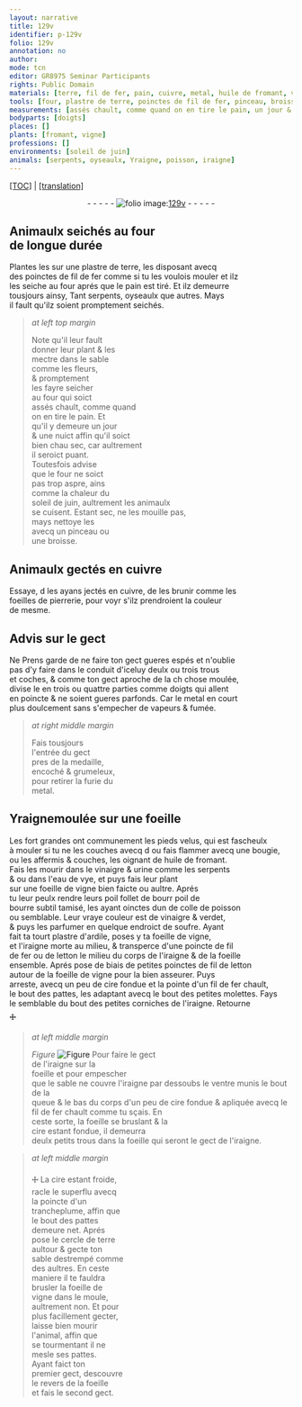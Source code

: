 ```yaml
---
layout: narrative
title: 129v
identifier: p-129v
folio: 129v
annotation: no
author:
mode: tcn
editor: GR8975 Seminar Participants
rights: Public Domain
materials: [terre, fil de fer, pain, cuivre, metal, huile de fromant, vinaigre, urine, eau de vye, poil de bourre subtil, colle de poisson, verdet, soufre, ardile, fil de fer ou de letton, fil de letton, cire]
tools: [four, plastre de terre, poinctes de fil de fer, pinceau, broisse, bougie, tamisé, plastre d'ardile, poincte de fil de fer ou de letton, poinctes de fil de letton, pointe d'un fil de fer, molettes, fil de fer, trancheplume, cercle de terre, moule]
measurements: [assés chault, comme quand on en tire le pain, un jour & une nuict, comme la chaleur du soleil de juin]
bodyparts: [doigts]
places: []
plants: [fromant, vigne]
professions: []
environments: [soleil de juin]
animals: [serpents, oyseaulx, Yraigne, poisson, iraigne]
---
```


 <p><a href="{{ site.baseurl }}/normalized/">[TOC]</a> | <a href="{{ site.baseurl }}/texts/p-129v_tl/" target="_blank">[translation]</a></p><div class="folio" align="center">- - - - - <a href="http://gallica.bnf.fr/ark:/12148/btv1b10500001g/f264.item.r=" target="_blank"><img src="https://cu-mkp.github.io/2017-workshop-edition/assets/photo-icon.png" alt="folio image: " style="display:inline-block; margin-bottom:-3px;"/>129v</a> - - - - - </div>  
  

## Animaulx seichés au <span class="tl">four</span><br/> <span class="tmp">de longue durée</span>

 
Plantes les sur une <span class="tl">plastre de <span class="m">terre</span></span>, les disposant avecq<br/> des <span class="tl">poinctes de <span class="m">fil de fer</span></span> co<span class="exp">mm</span>e si tu les voulois mouler et <span class="del">ilz</span><br/> les seiche au <span class="tl">four</span> <span class="tmp">aprés que le <span class="m">pain</span> est tiré</span>. Et ilz demeurre<br/> tousjours ainsy, Tant <span class="al">serpents</span>, <span class="al">oyseaulx</span> que autres. Mays<br/> il fault qu'ilz soient promptem<span class="exp">ent</span> seichés.
 
> *at left top margin*
> 
> 
>   Note qu'il leur fault<br/> donner leur plant & les<br/> mectre dans le sable<br/> co<span class="exp">mm</span>e les fleurs,<br/> & promptement<br/> les fayre seicher<br/> au <span class="tl">four</span> qui soict<br/> <span class="ms">assés chault, co<span class="exp">mm</span>e <span class="tmp">quand<br/> on en tire le <span class="m">pain</span></span></span>. Et<br/> qu'il y demeure <span class="ms"><span class="tmp">un jour<br/> & une nuict</span></span> affin qu'il soict<br/> bien <span class="del">chau</span> sec, car aultrem<span class="exp">ent</span><br/> il seroict <span class="sn">puant</span>.<br/> Toutesfois advise<br/> que le four ne soict<br/> pas trop aspre, ains<br/> <span class="ms">co<span class="exp">mm</span>e la chaleur du<br/> <span class="env">soleil de <span class="tmp">juin</span></span></span>, aultrem<span class="exp">ent</span> les animaulx<br/> se cuisent. Estant sec, ne les mouille pas,<br/> mays nettoye les<br/> avecq un <span class="tl">pinceau</span> ou<br/> une <span class="tl">broisse</span>.
 
 
  

## Animaulx gectés en <span class="m">cuivre</span>

 
Essaye, <span class="del">d</span> les ayans jectés en <span class="m">cuivre</span>, de les brunir co<span class="exp">mm</span>e les<br/> foeilles de pierrerie, pour voyr s'ilz prendroient la couleur<br/> de mesme.
 
 
  

## Advis sur le gect

 
<span class="del">Ne</span> Prens garde de ne faire ton gect gueres espés et n'oublie<br/> pas d'y faire dans le conduit d'iceluy deulx ou trois trous<br/> et coches, & comme ton gect aproche de la <span class="del">ch</span> chose moulée,<br/> divise le en trois ou quattre parties comme <span class="bp">doigts</span> qui allent<br/> en poincte & ne soient gueres parfonds. Car le <span class="m">metal</span> en court<br/> plus doulcement sans s'empecher de vapeurs & fumée.
 
> *at right middle margin*
> 
> 
>   Fais tousjours<br/> l'entrée du gect<br/> pres de la medaille,<br/> encoché & grumeleux,<br/> pour retirer la furie du<br/> <span class="m">metal</span>.
 
 
  

## <span class="al">Yraigne</span>moulée sur une foeille

 
 Les <span class="add">fort</span> grandes ont communem<span class="exp">ent</span> les pieds velus, qui est fascheulx<br/> à mouler si tu ne les couches <span class="del">avecq d</span> ou fais flammer avecq une <span class="tl">bougie</span>,<br/> ou les affermis & couches, les oigna<span class="exp">n</span>t de <span class="m">huile de <span class="pa">froma<span class="exp">n</span>t</span></span>.<br/> Fais les mourir dans le <span class="m">vinaigre</span> & <span class="m">urine</span> co<span class="exp">mm</span>e les <span class="al">serpents</span><br/> <span class="del">&</span> ou dans l'<span class="m">eau de vye</span>, et puys fais leur plant<br/> sur une foeille de <span class="pa">vigne</span> bien faicte ou aultre. Aprés<br/> tu leur peulx rendre leurs poil follet de <span class="del">bourr</span> <span class="m">poil de<br/> bourre subtil</span> <span class="tl">tamisé</span>, les ayant oinctes <span class="del">dun</span> de <span class="m">colle de <span class="al">poisson</span></span><br/> ou semblable. Leur vraye couleur est de <span class="m">vinaigre</span> & <span class="m">verdet</span>,<br/> & puys les parfumer en quelque endroict de <span class="m">soufre</span>. Ayant<br/> fait ta <span class="del">tourt</span> <span class="tl">plastre d'<span class="m">ardile</span></span>, poses y ta foeille de <span class="pa">vigne</span>,<br/> et l'<span class="al">iraigne</span> morte au milieu, & transperce d'une <span class="tl">poincte de <span class="m">fil<br/> de fer ou de letton</span></span> le milieu du corps de l'<span class="al">iraigne</span> & de la foeille<br/> ensemble. Aprés pose de biais de petites <span class="tl">poinctes de <span class="m">fil de letton</span></span><br/> autour de la foeille de <span class="pa">vigne</span> pour la bien asseurer. Puys<br/> arreste, avecq un peu de <span class="m">cire</span> fondue et la <span class="tl">pointe d'un <span class="m">fil de fer</span></span> chault,<br/> le bout des pattes, les adaptant avecq le bout des petites <span class="tl">molettes</span>. Fays<br/> le semblable du bout des petites corniches de l'<span class="al">iraigne</span>. Retourne<br/> 🜊
 
> *at left middle margin*
> 
> 
>   
> *Figure*
> <a href="https://drive.google.com/open?id=0B9-oNrvWdlO5Sk9tdno1ODBqdms" target="_blank"><img src="https://cu-mkp.github.io/GR8975-edition/assets/photo-icon.png" alt="Figure" style="display:inline-block; margin-bottom:-3px;"/></a>
 <span class="add">Pour faire le gect<br/> de l'<span class="al">iraigne</span> sur la<br/> foeille et pour empescher<br/> que le sable ne couvre l'<span class="al">iraigne</span> par dessoubs le ventre munis le bout de la<br/> queue & le bas du corps d'un peu de <span class="m">cire</span> fondue & apliquée avecq le <span class="tl"><span class="m">fil de fer</span></span> chault co<span class="exp">mm</span>e tu sçais. En<br/> ceste sorte, la foeille se bruslant & la<br/> <span class="m">cire</span> estant fondue, il demeurra<br/> deulx petits trous dans la foeille qui seront le gect de l'<span class="al">iraigne</span>.</span> 
 
> *at left middle margin*
> 
> 
>   🜊 La <span class="m">cire</span> estant froide,<br/> racle le superflu avecq<br/> la poincte d'un<br/> <span class="tl">trancheplume</span>, affin que<br/> le bout des pattes<br/> demeure net. Aprés<br/> pose le <span class="tl">cercle de <span class="m">terre</span></span><br/> aultour & gecte ton<br/> sable destrempé comme<br/> des aultres. En ceste<br/> maniere il te fauldra<br/> brusler la foeille de<br/> <span class="pa">vigne</span> dans le <span class="tl">moule</span>,<br/> aultrem<span class="exp">ent</span> non. Et pour<br/> plus facillem<span class="exp">ent</span> gecter,<br/> laisse bien mourir<br/> l'animal, affin que<br/> se tourmentant il ne<br/> mesle ses pattes.<br/> Ayant faict ton<br/> premier gect, descouvre<br/> le revers de la foeille<br/> et fais le second gect.
 
 